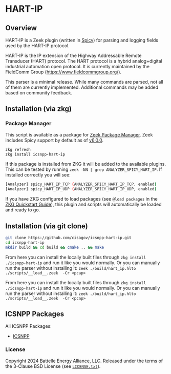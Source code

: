 # HART-IP

## Overview

HART-IP is a Zeek plugin (written in [Spicy](https://docs.zeek.org/projects/spicy/en/latest/)) for parsing and logging fields used by the HART-IP protocol.

HART-IP is the IP extension of the Highway Addressable Remote Transducer (HART) protocol.
The HART protocol is a hybrid analog+digital industrial automation open protocol.
It is currently maintained by the FieldComm Group (https://www.fieldcommgroup.org/).

This parser is a minimal release. While many commands are parsed, not all of them are currently implemented. Additional commands may be added based on community feedback.

## Installation (via zkg)

### Package Manager

This script is available as a package for [Zeek Package Manager](https://docs.zeek.org/projects/package-manager/en/stable/index.html). Zeek includes Spicy support by default as of [v6.0.0](https://github.com/zeek/zeek/releases/tag/v6.0.0).

```bash
zkg refresh
zkg install icsnpp-hart-ip
```

If this package is installed from ZKG it will be added to the available plugins. This can be tested by running `zeek -NN | grep ANALYZER_SPICY_HART_IP`. If installed correctly you will see:

```bash
[Analyzer] spicy_HART_IP_TCP (ANALYZER_SPICY_HART_IP_TCP, enabled)
[Analyzer] spicy_HART_IP_UDP (ANALYZER_SPICY_HART_IP_UDP, enabled)
```

If you have ZKG configured to load packages (see `@load packages` in the [ZKG Quickstart Guide](https://docs.zeek.org/projects/package-manager/en/stable/quickstart.html)), this plugin and scripts will automatically be loaded and ready to go.

## Installation (via git clone)

```bash
git clone https://github.com/cisagov/icsnpp-hart-ip.git
cd icsnpp-hart-ip
mkdir build && cd build && cmake .. && make
```

From here you can install the locally built files through `zkg install ./icsnpp-hart-ip` and run it like you would normally.
Or you can manually run the parser without installing it: `zeek ./build/hart_ip.hlto ./scripts/__load__.zeek  -Cr <pcap>`

From here you can install the locally built files through `zkg install ./icsnpp-hart-ip` and run it like you would normally.
Or you can manually run the parser without installing it: `zeek ./build/hart_ip.hlto ./scripts/__load__.zeek  -Cr <pcap>`

## ICSNPP Packages

All ICSNPP Packages:

* [ICSNPP](https://github.com/cisagov/icsnpp)

### License

Copyright 2024 Battelle Energy Alliance, LLC. Released under the terms of the 3-Clause BSD License (see [`LICENSE.txt`](./LICENSE.txt)).
